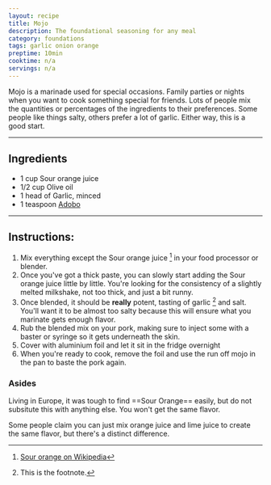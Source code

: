 ```yaml
---
layout: recipe
title: Mojo
description: The foundational seasoning for any meal
category: foundations
tags: garlic onion orange
preptime: 10min
cooktime: n/a
servings: n/a
---
```


Mojo is a marinade used for special occasions. Family parties or nights when you want to cook something special for friends. Lots of people mix the quantities or percentages of the ingredients to their preferences. Some people like things salty, others prefer a lot of garlic. Either way, this is a good start.

___

<div class="recipe-ingredients">

<h2>Ingredients</h2>

<ul class="ingredient-list">
    <li>1 cup Sour orange juice</li>
    <li>1/2 cup Olive oil</li>
    <li>1 head of Garlic, minced</li>
    <li>1 teaspoon <a href="/foundations/2024/01/01/adobo.html">Adobo</a></li>
</ul>
</div>

___

## Instructions:

1. Mix everything except the Sour orange juice [^1] in your food processor or blender. 
2. Once you've got a thick paste, you can slowly start adding the Sour orange juice little by little. You're looking for the consistency of a slightly melted milkshake, not too thick, and just a bit runny.
3. Once blended, it should be **really** potent, tasting of garlic [^2] and salt. You'll want it to be almost too salty because this will ensure what you marinate gets enough flavor.
4. Rub the blended mix on your pork, making sure to inject some with a baster or syringe so it gets underneath the skin.
5. Cover with aluminium foil and let it sit in the fridge overnight 
6. When you're ready to cook, remove the foil and use the run off mojo in the pan to baste the pork again.

### Asides

Living in Europe, it was tough to find ==Sour Orange== easily, but do not subsitute this with anything else. You won't get the same flavor. 

Some people claim you can just mix orange juice and lime juice to create the same flavor, but there's a distinct difference.



[^1]: [Sour orange on Wikipedia](https://en.wikipedia.org/wiki/Bitter_orange)
[^2]: This is the footnote.